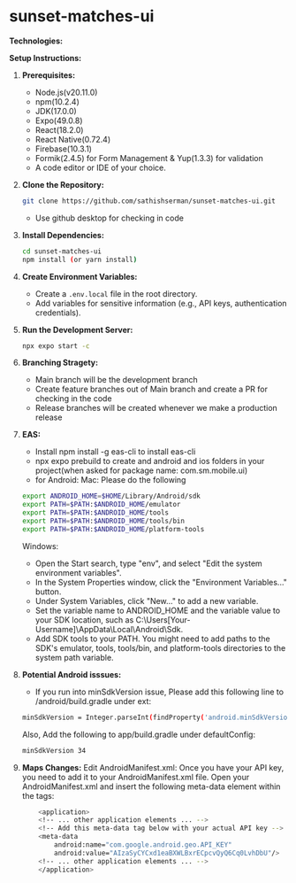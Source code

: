 # sunset-matches-ui

**Technologies:**

**Setup Instructions:**

1. **Prerequisites:**
    - Node.js(v20.11.0)
    - npm(10.2.4)
    - JDK(17.0.0)
    - Expo(49.0.8)
    - React(18.2.0)
    - React Native(0.72.4)
    - Firebase(10.3.1)
    - Formik(2.4.5) for Form Management & Yup(1.3.3) for validation
    - A code editor or IDE of your choice.
2. **Clone the Repository:**
    ```bash
    git clone https://github.com/sathishserman/sunset-matches-ui.git
    ```
    - Use github desktop for checking in code 

3. **Install Dependencies:**
    ```bash
    cd sunset-matches-ui
    npm install (or yarn install)
    ```
4. **Create Environment Variables:**
    - Create a `.env.local` file in the root directory.
    - Add variables for sensitive information (e.g., API keys, authentication credentials).
5. **Run the Development Server:**
    ```bash
    npx expo start -c
    ```
6. **Branching Stragety:**
    - Main branch will be the development branch
    - Create feature branches out of Main branch and create a PR for checking in the code
    - Release branches will be created whenever we make a production release
7. **EAS:**
    - Install npm install -g eas-cli to install eas-cli
    - npx expo prebuild to create and android and ios folders in your project(when asked for package name: com.sm.mobile.ui)
    - for Android: 
    Mac: Please do the following
    ```bash
    export ANDROID_HOME=$HOME/Library/Android/sdk
    export PATH=$PATH:$ANDROID_HOME/emulator
    export PATH=$PATH:$ANDROID_HOME/tools
    export PATH=$PATH:$ANDROID_HOME/tools/bin
    export PATH=$PATH:$ANDROID_HOME/platform-tools
    ```
    Windows:
    - Open the Start search, type "env", and select "Edit the system environment variables".
    - In the System Properties window, click the "Environment Variables..." button.
    - Under System Variables, click "New..." to add a new variable.
    - Set the variable name to ANDROID_HOME and the variable value to your SDK location, such as C:\Users\[Your-Username]\AppData\Local\Android\Sdk.
    - Add SDK tools to your PATH. You might need to add paths to the SDK's emulator, tools, tools/bin, and platform-tools directories to the system path variable.

8. **Potential Android isssues:**
    - If you run into minSdkVersion issue, Please add this following line to /android/build.gradle under ext:
    ```bash
    minSdkVersion = Integer.parseInt(findProperty('android.minSdkVersion') ?: '34')
    ```

    Also, Add the following to app/build.gradle under defaultConfig:
    ```bash
    minSdkVersion 34
    ```
9. **Maps Changes:**
    Edit AndroidManifest.xml: Once you have your API key, you need to add it to your AndroidManifest.xml file. Open your AndroidManifest.xml and insert the following meta-data element within the <application> tags:
    ```bash
        <application>
        <!-- ... other application elements ... -->
        <!-- Add this meta-data tag below with your actual API key -->
        <meta-data
            android:name="com.google.android.geo.API_KEY"
            android:value="AIzaSyCYCxd1eaBXWLBxrECpcvQyQ6Cq0LvhDbU"/>
        <!-- ... other application elements ... -->
        </application>
    ```

